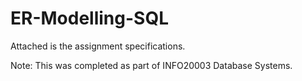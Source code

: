 # ER-Modelling-SQL
Attached is the assignment specifications.

Note: This was completed as part of INFO20003 Database Systems.
